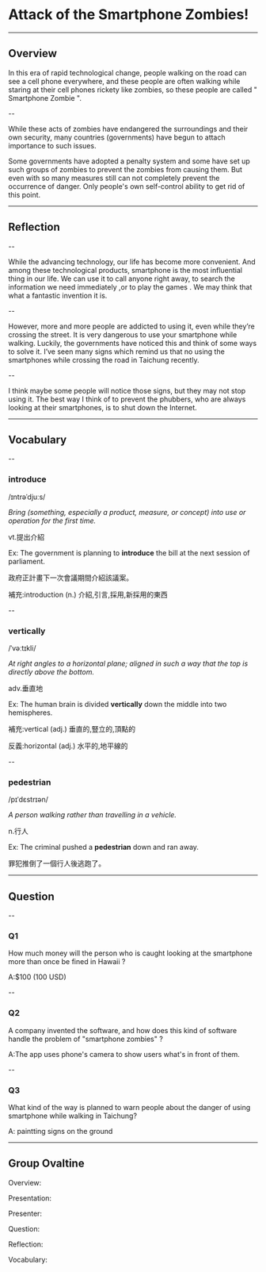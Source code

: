 # Attack of the Smartphone Zombies!

---

## Overview

In this era of rapid technological change, people walking on the road can see a cell phone everywhere, and these people are often walking while staring at their cell phones rickety like zombies, so these people are called " Smartphone Zombie ".

--

While these acts of zombies have endangered the surroundings and their own security, many countries (governments) have begun to attach importance to such issues.

Some governments have adopted a penalty system and some have set up such groups of zombies to prevent the zombies from causing them.  But even with so many measures still can not completely prevent the occurrence of danger.  Only people's own self-control ability to get rid of this point.

---

## Reflection

--

While the advancing technology, our life has become more convenient. And among these technological products, smartphone is the most influential thing in our life. We can use it to call anyone right away, to search the information we need immediately ,or to play the games . We may think that what a fantastic invention it is.

--

However, more and more people are addicted to using it, even while they’re crossing the street. It is very dangerous to use your smartphone while walking. Luckily, the governments have noticed this and think of some ways to solve it. I’ve seen many signs which remind us that no using the smartphones while crossing the road in Taichung recently. 

--

I think maybe some people will notice those signs, but they may not stop using it. The best way I think of to prevent the phubbers, who are always looking at their smartphones, is to shut down the Internet. 

---

## Vocabulary

--

### introduce
/ɪntrəˈdjuːs/

*Bring (something, especially a product, measure, or concept) into use or operation for the first time.*

vt.提出介紹

Ex: The government is planning to **introduce** the bill at the next session of parliament.

政府正計畫下一次會議期間介紹該議案。

補充:introduction (n.) 介紹,引言,採用,新採用的東西

--

### vertically
/ˈvəːtɪkli/

*At right angles to a horizontal plane; aligned in such a way that the top is directly above the bottom.*

adv.垂直地

Ex: The human brain is divided **vertically** down the middle into two hemispheres.

補充:vertical (adj.) 垂直的,豎立的,頂點的

反義:horizontal (adj.) 水平的,地平線的

--

### pedestrian
/pɪˈdɛstrɪən/

*A person walking rather than travelling in a vehicle.*

n.行人

Ex: The criminal pushed a **pedestrian** down and ran away.

罪犯推倒了一個行人後逃跑了。

---

## Question

--

### Q1

How much money will the person who is caught looking at the smartphone more than once be fined in Hawaii ?

A:$100 (100 USD)

--

### Q2

A company invented the software, and how does this kind of software handle the problem of "smartphone zombies" ?

A:The app uses phone's camera to show users what's in front of them.

--

### Q3

What kind of the way is planned to warn people about the danger of using smartphone while walking in Taichung?

A: paintting signs on the ground

---

## Group Ovaltine
 Overview:

Presentation:

 Presenter:

 Question:

 Reflection:

 Vocabulary: